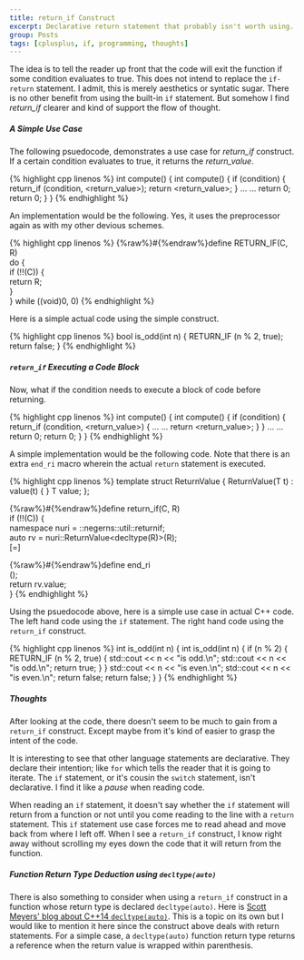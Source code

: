 ```yaml
---
title: return_if Construct
excerpt: Declarative return statement that probably isn't worth using.
group: Posts
tags: [cplusplus, if, programming, thoughts]
---
```


The idea is to tell the reader up front that the code will exit the function if some condition evaluates to true.
This does not intend to replace the `if-return` statement.
I admit, this is merely aesthetics or syntatic sugar.
There is no other benefit from using the built-in `if` statement.
But somehow I find _return_if_ clearer and kind of support the flow of thought.

##### A Simple Use Case

The following psuedocode, demonstrates a use case for _return_if_ construct.
If a certain condition evaluates to true, it returns the _return_value_.

{% highlight cpp linenos %}
int compute() {                         int compute() {
    if (condition) {                        return_if (condition, <return_value>);
        return <return_value>;
    }
    ...                                     ...
    return 0;                               return 0;
}                                       }
{% endhighlight %}

An implementation would be the following.
Yes, it uses the preprocessor again as with my other devious schemes.

{% highlight cpp linenos %}
{%raw%}#{%endraw%}define RETURN_IF(C, R)             \
    do {                            \
        if (!!(C)) {                \
            return R;               \
        }                           \
    } while ((void)0, 0)
{% endhighlight %}

Here is a simple actual code using the simple construct.

{% highlight cpp linenos %}
bool is_odd(int n) {
    RETURN_IF (n % 2, true);
    return false;
}
{% endhighlight %}

##### `return_if` Executing a Code Block

Now, what if the condition needs to execute a block of code before returning.

{% highlight cpp linenos %}
int compute() {                         int compute() {
    if (condition) {                        return_if (condition, <return_value>) {
        ...                                     ...
        return <return_value>;              }
    }
    ...                                     ...
    return 0;                               return 0;
}                                       }
{% endhighlight %}

A simple implementation would be the following code.
Note that there is an extra `end_ri` macro wherein the actual `return` statement is executed.

{% highlight cpp linenos %}
template <typename T>
struct ReturnValue {
    ReturnValue(T t) : value(t) { }
    T value;
};

{%raw%}#{%endraw%}define return_if(C, R)                                 \
    if (!!(C)) {                                        \
        namespace nuri = ::negerns::util::returnif;     \
        auto rv = nuri::ReturnValue<decltype(R)>(R);    \
        [=]

{%raw%}#{%endraw%}define end_ri                                          \
        ();                                             \
        return rv.value;                                \
    }
{% endhighlight %}

Using the psuedocode above, here is a simple use case in actual C++ code.
The left hand code using the `if` statement.
The right hand code using the `return_if` construct.

{% highlight cpp linenos %}
int is_odd(int n) {                         int is_odd(int n) {
    if (n % 2) {                                RETURN_IF (n % 2, true) {
        std::cout << n << "is odd.\n";              std::cout << n << "is odd.\n";
        return true;                            }
    }
    std::cout << n << "is even.\n";             std::cout << n << "is even.\n";
    return false;                               return false;
}                                           }
{% endhighlight %}

##### Thoughts

After looking at the code, there doesn't seem to be much to gain from a `return_if` construct.
Except maybe from it's kind of easier to grasp the intent of the code.

It is interesting to see that other language statements are declarative.
They declare their intention; like `for` which tells the reader that it is going to iterate.
The `if` statement, or it's cousin the `switch` statement, isn't declarative.
I find it like a _pause_ when reading code.

When reading an `if` statement, it doesn't say whether the `if` statement will return from a function or not until you come reading to the line with a `return` statement.
This `if` statement use case forces me to read ahead and move back from where I left off.
When I see a `return_if` construct, I know right away without scrolling my eyes down the code that it will return from the function.

##### Function Return Type Deduction using `decltype(auto)`

There is also something to consider when using a `return_if` construct in a function whose return type is declared `decltype(auto)`.
Here is [Scott Meyers' blog about C++14 `decltype(auto)`](http://scottmeyers.blogspot.com/2013/07/when-decltype-meets-auto.html).
This is a topic on its own but I would like to mention it here since the construct above deals with return statements.
For a simple case, a `decltype(auto)` function return type returns a reference when the return value is wrapped within parenthesis.
